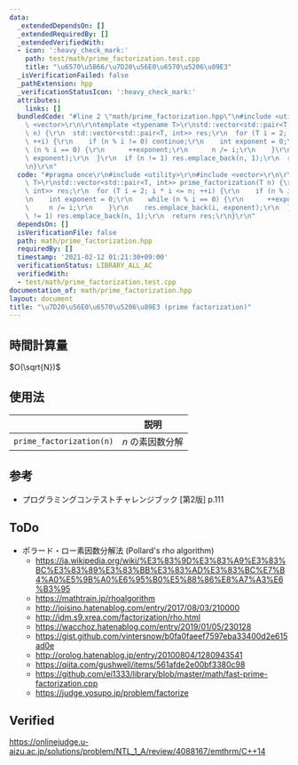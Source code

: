 ```yaml
---
data:
  _extendedDependsOn: []
  _extendedRequiredBy: []
  _extendedVerifiedWith:
  - icon: ':heavy_check_mark:'
    path: test/math/prime_factorization.test.cpp
    title: "\u6570\u5B66/\u7D20\u56E0\u6570\u5206\u89E3"
  _isVerificationFailed: false
  _pathExtension: hpp
  _verificationStatusIcon: ':heavy_check_mark:'
  attributes:
    links: []
  bundledCode: "#line 2 \"math/prime_factorization.hpp\"\n#include <utility>\r\n#include\
    \ <vector>\r\n\r\ntemplate <typename T>\r\nstd::vector<std::pair<T, int>> prime_factorization(T\
    \ n) {\r\n  std::vector<std::pair<T, int>> res;\r\n  for (T i = 2; i * i <= n;\
    \ ++i) {\r\n    if (n % i != 0) continue;\r\n    int exponent = 0;\r\n    while\
    \ (n % i == 0) {\r\n      ++exponent;\r\n      n /= i;\r\n    }\r\n    res.emplace_back(i,\
    \ exponent);\r\n  }\r\n  if (n != 1) res.emplace_back(n, 1);\r\n  return res;\r\
    \n}\r\n"
  code: "#pragma once\r\n#include <utility>\r\n#include <vector>\r\n\r\ntemplate <typename\
    \ T>\r\nstd::vector<std::pair<T, int>> prime_factorization(T n) {\r\n  std::vector<std::pair<T,\
    \ int>> res;\r\n  for (T i = 2; i * i <= n; ++i) {\r\n    if (n % i != 0) continue;\r\
    \n    int exponent = 0;\r\n    while (n % i == 0) {\r\n      ++exponent;\r\n \
    \     n /= i;\r\n    }\r\n    res.emplace_back(i, exponent);\r\n  }\r\n  if (n\
    \ != 1) res.emplace_back(n, 1);\r\n  return res;\r\n}\r\n"
  dependsOn: []
  isVerificationFile: false
  path: math/prime_factorization.hpp
  requiredBy: []
  timestamp: '2021-02-12 01:21:30+09:00'
  verificationStatus: LIBRARY_ALL_AC
  verifiedWith:
  - test/math/prime_factorization.test.cpp
documentation_of: math/prime_factorization.hpp
layout: document
title: "\u7D20\u56E0\u6570\u5206\u89E3 (prime factorization)"
---
```



## 時間計算量

$O(\sqrt{N})$


## 使用法

||説明|
|:--:|:--:|
|`prime_factorization(n)`|$n$ の素因数分解|


## 参考

- プログラミングコンテストチャレンジブック \[第2版\] p.111


## ToDo

- ポラード・ロー素因数分解法 (Pollard's rho algorithm)
  - https://ja.wikipedia.org/wiki/%E3%83%9D%E3%83%A9%E3%83%BC%E3%83%89%E3%83%BB%E3%83%AD%E3%83%BC%E7%B4%A0%E5%9B%A0%E6%95%B0%E5%88%86%E8%A7%A3%E6%B3%95
  - https://mathtrain.jp/rhoalgorithm
  - http://joisino.hatenablog.com/entry/2017/08/03/210000
  - http://idm.s9.xrea.com/factorization/rho.html
  - https://wacchoz.hatenablog.com/entry/2019/01/05/230128
  - https://gist.github.com/vintersnow/b0fa0faeef7597eba33400d2e615ad0e
  - http://orolog.hatenablog.jp/entry/20100804/1280943541
  - https://qiita.com/gushwell/items/561afde2e00bf3380c98
  - https://github.com/ei1333/library/blob/master/math/fast-prime-factorization.cpp
  - https://judge.yosupo.jp/problem/factorize


## Verified

https://onlinejudge.u-aizu.ac.jp/solutions/problem/NTL_1_A/review/4088167/emthrm/C++14
